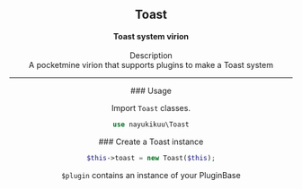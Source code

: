 <h2 align="center"><b>Toast</b></h2>
<div align="center"><b>Toast system virion</b></div><br>
<div align="center">Description</div>
<div align="center">A pocketmine virion that supports plugins to make a Toast system</div>
<hr>
<div align="center">### Usage</div>
<div align="center">

  Import `Toast` classes.
  ```php
  use nayukikuu\Toast
  ```
  
</div>
<div align="center">### Create a Toast instance</div>
<div align="center">

  ```php
  $this->toast = new Toast($this);
  ```
  `$plugin` contains an instance of your PluginBase

</div>

